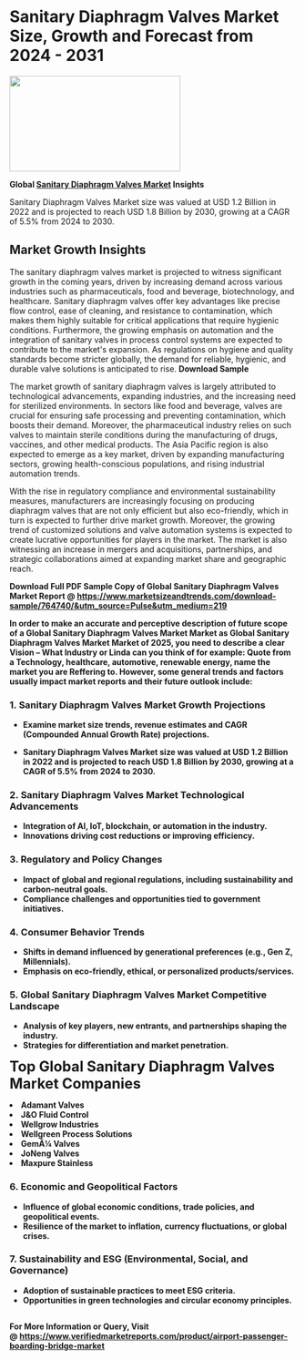 <H1>Sanitary Diaphragm Valves Market Size, Growth and Forecast from 2024 - 2031</H1><img class="aligncenter size-medium wp-image-584254" src="https://thirdeyenews.in/wp-content/uploads/2024/09/Global-Market-Research-300x168.jpeg" alt="" width="300" height="168" /><p><strong>Global&nbsp;<a href="https://www.marketsizeandtrends.com/download-sample/764740/&amp;utm_source=Pulse&amp;utm_medium=219">Sanitary Diaphragm Valves Market</a> Insights</strong></p><p>Sanitary Diaphragm Valves Market size was valued at USD 1.2 Billion in 2022 and is projected to reach USD 1.8 Billion by 2030, growing at a CAGR of 5.5% from 2024 to 2030.</p><p><h2>Market Growth Insights</h2> The sanitary diaphragm valves market is projected to witness significant growth in the coming years, driven by increasing demand across various industries such as pharmaceuticals, food and beverage, biotechnology, and healthcare. Sanitary diaphragm valves offer key advantages like precise flow control, ease of cleaning, and resistance to contamination, which makes them highly suitable for critical applications that require hygienic conditions. Furthermore, the growing emphasis on automation and the integration of sanitary valves in process control systems are expected to contribute to the market's expansion. As regulations on hygiene and quality standards become stricter globally, the demand for reliable, hygienic, and durable valve solutions is anticipated to rise. <strong>Download Sample</strong> <p>The market growth of sanitary diaphragm valves is largely attributed to technological advancements, expanding industries, and the increasing need for sterilized environments. In sectors like food and beverage, valves are crucial for ensuring safe processing and preventing contamination, which boosts their demand. Moreover, the pharmaceutical industry relies on such valves to maintain sterile conditions during the manufacturing of drugs, vaccines, and other medical products. The Asia Pacific region is also expected to emerge as a key market, driven by expanding manufacturing sectors, growing health-conscious populations, and rising industrial automation trends.</p> <p>With the rise in regulatory compliance and environmental sustainability measures, manufacturers are increasingly focusing on producing diaphragm valves that are not only efficient but also eco-friendly, which in turn is expected to further drive market growth. Moreover, the growing trend of customized solutions and valve automation systems is expected to create lucrative opportunities for players in the market. The market is also witnessing an increase in mergers and acquisitions, partnerships, and strategic collaborations aimed at expanding market share and geographic reach.</p> <strong></p><p><span class=""><strong>Download Full PDF Sample Copy of Global Sanitary Diaphragm Valves Market Report</strong> @ <a href="https://www.marketsizeandtrends.com/download-sample/764740/&amp;utm_source=Pulse&amp;utm_medium=219" target="_blank">https://www.marketsizeandtrends.com/download-sample/764740/&amp;utm_source=Pulse&amp;utm_medium=219</a></span></p><p>In order to make an accurate and perceptive description of future scope of a Global&nbsp;Sanitary Diaphragm Valves Market Market as Global&nbsp;Sanitary Diaphragm Valves Market Market of 2025, you need to describe a clear Vision &ndash; What Industry or Linda can you think of for example: Quote from a Technology, healthcare, automotive, renewable energy, name the market you are Reffering to. However, some general trends and factors usually impact market reports and their future outlook include:</p><h3>1.&nbsp;<strong>Sanitary Diaphragm Valves Market Growth Projections</strong></h3><ul><li>Examine market size trends, revenue estimates and CAGR (Compounded Annual Growth Rate) projections.</li><li><p>Sanitary Diaphragm Valves Market size was valued at USD 1.2 Billion in 2022 and is projected to reach USD 1.8 Billion by 2030, growing at a CAGR of 5.5% from 2024 to 2030.</p></li></ul><h3>2.&nbsp;<strong>Sanitary Diaphragm Valves Market Technological Advancements</strong></h3><ul><li>Integration of AI, IoT, blockchain, or automation in the industry.</li><li>Innovations driving cost reductions or improving efficiency.</li></ul><h3>3.&nbsp;<strong>Regulatory and Policy Changes</strong></h3><ul><li>Impact of global and regional regulations, including sustainability and carbon-neutral goals.</li><li>Compliance challenges and opportunities tied to government initiatives.</li></ul><h3>4.&nbsp;<strong>Consumer Behavior Trends</strong></h3><ul><li>Shifts in demand influenced by generational preferences (e.g., Gen Z, Millennials).</li><li>Emphasis on eco-friendly, ethical, or personalized products/services.</li></ul><h3>5.&nbsp;<strong>Global Sanitary Diaphragm Valves Market Competitive Landscape</strong></h3><ul><li>Analysis of key players, new entrants, and partnerships shaping the industry.</li><li>Strategies for differentiation and market penetration.</li></ul><p data-pm-slice="1 1 []"><span style="color: inherit; font-family: inherit; font-size: 25px;">Top Global Sanitary Diaphragm Valves Market Companies</span></p><div class="" data-test-id=""><p><li>Adamant Valves</li><li> J&O Fluid Control</li><li> Wellgrow Industries</li><li> Wellgreen Process Solutions</li><li> GemÃ¼ Valves</li><li> JoNeng Valves</li><li> Maxpure Stainless</li></p></div><h3>6.&nbsp;<strong>Economic and Geopolitical Factors</strong></h3><ul><li>Influence of global economic conditions, trade policies, and geopolitical events.</li><li>Resilience of the market to inflation, currency fluctuations, or global crises.</li></ul><h3>7.&nbsp;<strong>Sustainability and ESG (Environmental, Social, and Governance)</strong></h3><ul><li>Adoption of sustainable practices to meet ESG criteria.</li><li>Opportunities in green technologies and circular economy principles.</li></ul><h2><strong style="font-size: 14px;">For More Information or Query, Visit @&nbsp;</strong><a style="background-color: #ffffff; font-size: 14px;" href="https://www.marketsizeandtrends.com/report/sanitary-diaphragm-valves-market/" target="_blank">https://www.verifiedmarketreports.com/product/airport-passenger-boarding-bridge-market</a></h2>
